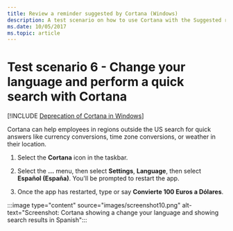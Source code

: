 ```yaml
---
title: Review a reminder suggested by Cortana (Windows)
description: A test scenario on how to use Cortana with the Suggested reminders feature.
ms.date: 10/05/2017
ms.topic: article
--- 
```


# Test scenario 6 - Change your language and perform a quick search with Cortana
<!--Using include for Cortana in Windows deprecation -->
[!INCLUDE [Deprecation of Cortana in Windows](./includes/cortana-deprecation.md)]

Cortana can help employees in regions outside the US search for quick answers like currency conversions, time zone conversions, or weather in their location.

1. Select the  **Cortana**  icon in the taskbar.

2. Select the **…** menu, then select **Settings**, **Language**, then select **Español (España)**. You'll be prompted to restart the app.

3. Once the app has restarted, type or say **Convierte 100 Euros a Dólares**.

:::image type="content" source="images/screenshot10.png" alt-text="Screenshot: Cortana showing a change your language and showing search results in Spanish":::
